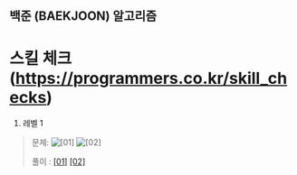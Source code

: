 ## 백준 (BAEKJOON) 알고리즘
# 스킬 체크 (https://programmers.co.kr/skill_checks)

1. 레벨 1
> 문제: ![[01]](https://user-images.githubusercontent.com/43035696/91954970-7e8a4400-ed3d-11ea-8ab4-9ab160a4acd4.png) 
![[02]](https://user-images.githubusercontent.com/43035696/91955328-f7899b80-ed3d-11ea-9014-db22bfd9108f.png)
>   
> 풀이 : [[01]](./python/스킬테스트/level01/solution01.py) 
[[02]](./python/스킬테스트/level01/solution02.py) 